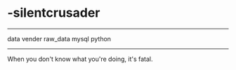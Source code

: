 # -silentcrusader
<hr>
data vender
raw_data
mysql
python
<hr>
When you don't know what you're doing, it's fatal.
